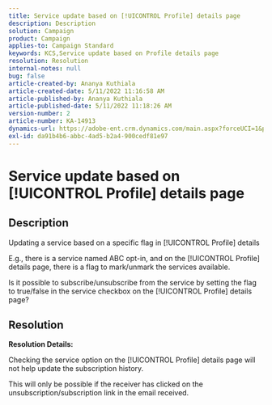 ```yaml
---
title: Service update based on [!UICONTROL Profile] details page
description: Description
solution: Campaign
product: Campaign
applies-to: Campaign Standard
keywords: KCS,Service update based on Profile details page
resolution: Resolution
internal-notes: null
bug: false
article-created-by: Ananya Kuthiala
article-created-date: 5/11/2022 11:16:58 AM
article-published-by: Ananya Kuthiala
article-published-date: 5/11/2022 11:18:26 AM
version-number: 2
article-number: KA-14913
dynamics-url: https://adobe-ent.crm.dynamics.com/main.aspx?forceUCI=1&pagetype=entityrecord&etn=knowledgearticle&id=9bbe52db-1bd1-ec11-a7b5-0022480a8e40
exl-id: da91b4b6-abbc-4ad5-b2a4-900cedf81e97
---
```

# Service update based on [!UICONTROL Profile] details page

## Description


Updating a service based on a specific flag in [!UICONTROL Profile] details

E.g., there is a service named ABC opt-in, and on the [!UICONTROL Profile] details page, there is a flag to mark/unmark the services available.

Is it possible to subscribe/unsubscribe from the service by setting the flag to true/false in the service checkbox on the [!UICONTROL Profile] details page?

## Resolution

<b>Resolution Details:</b>

Checking the service option on the [!UICONTROL Profile] details page will not help update the subscription history.

This will only be possible if the receiver has clicked on the unsubscription/subscription link in the email received.
